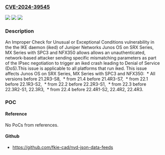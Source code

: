 ### [CVE-2024-39545](https://cve.mitre.org/cgi-bin/cvename.cgi?name=CVE-2024-39545)
![](https://img.shields.io/static/v1?label=Product&message=Junos%20OS&color=blue)
![](https://img.shields.io/static/v1?label=Version&message=0%3C%2021.2R3-S8%20&color=brighgreen)
![](https://img.shields.io/static/v1?label=Vulnerability&message=CWE-754%20Improper%20Check%20for%20Unusual%20or%20Exceptional%20Conditions&color=brighgreen)

### Description

An Improper Check for Unusual or Exceptional Conditions vulnerability in the the IKE daemon (iked) of Juniper Networks Junos OS on SRX Series, MX Series with SPC3 and NFX350 allows allows an unauthenticated, network-based attacker sending specific mismatching parameters as part of the IPsec negotiation to trigger an iked crash leading to Denial of Service (DoS).This issue is applicable to all platforms that run iked. This issue affects Junos OS on SRX Series, MX Series with SPC3 and NFX350:   *  All versions before 21.2R3-S8,   *  from 21.4 before 21.4R3-S7,   *  from 22.1 before 22.1R3-S2,   *  from 22.2 before 22.2R3-S1,   *  from 22.3 before 22.3R2-S1, 22.3R3,   *  from 22.4 before 22.4R1-S2, 22.4R2, 22.4R3.

### POC

#### Reference
No PoCs from references.

#### Github
- https://github.com/fkie-cad/nvd-json-data-feeds

